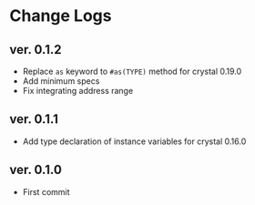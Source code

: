 # Change Logs

## ver. 0.1.2

- Replace `as` keyword to `#as(TYPE)` method for crystal 0.19.0
- Add minimum specs
- Fix integrating address range

## ver. 0.1.1

- Add type declaration of instance variables for crystal 0.16.0

## ver. 0.1.0

- First commit
